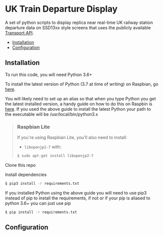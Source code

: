 # UK Train Departure Display 

A set of python scripts to display replica near real-time UK railway station departure data on SSD13xx style screens that uses the publicly available [Transport API](https://www.transportapi.com/).  

   * [Installation](#installation)
   * [Configuration](#configuration)

## Installation

To run this code, you will need Python 3.6+

To install the latest version of Python (3.7 at time of writing) on Raspbian, go [here](https://gist.github.com/SeppPenner/6a5a30ebc8f79936fa136c524417761d).

You will likely need to set up an alias so that when you type Python you get the latest installed version, a handy guide on how to do this on Raspbin is [here](https://linuxconfig.org/how-to-change-from-default-to-alternative-python-version-on-debian-linux).  If you used the above guide to install the latest Python your path to the executable will be /usr/local/bin/python3.x

>### Raspbian Lite
>If you're using Raspbian Lite, you'll also need to install:
>- `libopenjp2-7`
>with:
>```bash
>$ sudo apt-get install libopenjp2-7
>```

Clone this repo

Install dependencies

```bash
$ pip3 install -r requirements.txt
```
If you installed Python using the above guide you will need to use pip3 instead of pip to install the requirements, if not or if your pip is aliased to python 3.6+ you can just use pip
```bash
$ pip install -r requirements.txt
```

## Configuration 
